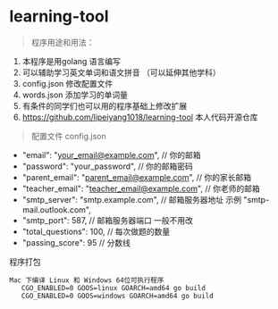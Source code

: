 # learning-tool

> 程序用途和用法： 
1. 本程序是用golang 语言编写
2. 可以辅助学习英文单词和语文拼音 （可以延伸其他学科）
3. config.json 修改配置文件
4. words.json 添加学习的单词量
5. 有条件的同学们也可以用的程序基础上修改扩展
6. https://github.com/lipeiyang1018/learning-tool 本人代码开源仓库



> 配置文件 config.json

- "email": "your_email@example.com",  // 你的邮箱
- "password": "your_password",     // 你的邮箱密码
- "parent_email": "parent_email@example.com",  // 你的家长邮箱
- "teacher_email": "teacher_email@example.com", //  你老师的邮箱
- "smtp_server": "smtp.example.com", // 邮箱服务器地址 示例  "smtp-mail.outlook.com",
- "smtp_port": 587,   // 邮箱服务器端口   一般不用改
- "total_questions": 100,    // 每次做题的数量
- "passing_score": 95  // 分数线



程序打包
``` 
Mac 下编译 Linux 和 Windows 64位可执行程序
   CGO_ENABLED=0 GOOS=linux GOARCH=amd64 go build   
   CGO_ENABLED=0 GOOS=windows GOARCH=amd64 go build
```

